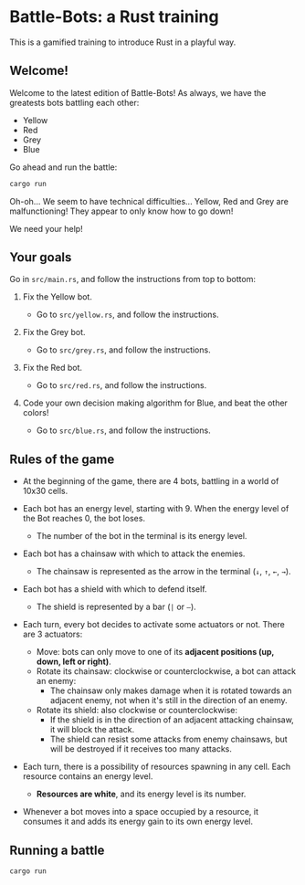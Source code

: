 # Battle-Bots: a Rust training

This is a gamified training to introduce Rust in a playful way.

## Welcome!

Welcome to the latest edition of Battle-Bots! As always, we have the greatests bots battling each other:

- Yellow
- Red
- Grey
- Blue

Go ahead and run the battle:

```bash
cargo run
```

Oh-oh... We seem to have technical difficulties... Yellow, Red and Grey are malfunctioning! They appear to only know how to go down!

We need your help!

## Your goals

Go in `src/main.rs`, and follow the instructions from top to bottom:

1. Fix the Yellow bot.
   - Go to `src/yellow.rs`, and follow the instructions.
2. Fix the Grey bot.
   - Go to `src/grey.rs`, and follow the instructions.
3. Fix the Red bot.
   - Go to `src/red.rs`, and follow the instructions.

4. Code your own decision making algorithm for Blue, and beat the other colors!
   - Go to `src/blue.rs`, and follow the instructions.


## Rules of the game

- At the beginning of the game, there are 4 bots, battling in a world of 10x30 cells.
- Each bot has an energy level, starting with 9. When the energy level of the Bot reaches 0, the bot loses.
  - The number of the bot in the terminal is its energy level.
- Each bot has a chainsaw with which to attack the enemies.
  - The chainsaw is represented as the arrow in the terminal (`↓`, `↑`, `←`, `→`).
- Each bot has a shield with which to defend itself. 
  - The shield is represented by a bar (`|` or `—`).

- Each turn, every bot decides to activate some actuators or not. There are 3 actuators:
  - Move: bots can only move to one of its **adjacent positions (up, down, left or right)**.
  - Rotate its chainsaw: clockwise or counterclockwise, a bot can attack an enemy:
    - The chainsaw only makes damage when it is rotated towards an adjacent enemy, not when it's still in the direction of an enemy.
  - Rotate its shield: also clockwise or counterclockwise:
    - If the shield is in the direction of an adjacent attacking chainsaw, it will block the attack.
    - The shield can resist some attacks from enemy chainsaws, but will be destroyed if it receives too many attacks.

- Each turn, there is a possibility of resources spawning in any cell. Each resource contains an energy level.  
  - **Resources are white**, and its energy level is its number.
- Whenever a bot moves into a space occupied by a resource, it consumes it and adds its energy gain to its own energy level.
   
## Running a battle

```bash
cargo run
```